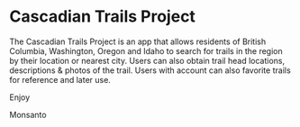 Cascadian Trails Project
=======================

The Cascadian Trails Project is an app that allows residents of British Columbia, Washington, Oregon and Idaho to search for trails in the region by their location or nearest city. Users can also obtain trail head locations, descriptions & photos of the trail. Users with account can also favorite trails for reference and later use.

Enjoy

Monsanto

